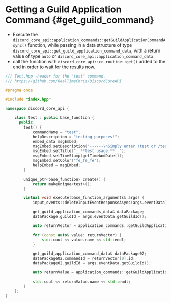 Getting a Guild Application Command {#get_guild_command}
============
- Execute the `discord_core_api::application_commands::getGuildApplicationCommandAsync()` function, while passing in a data structure of type `discord_core_api::get_guild_application_command_data`, with a return value of type `auto` or `discord_core_api::application_command_data`.
- call the function with `discord_core_api::co_routine::get()` added to the end in order to wait for the results now.

```cpp
/// Test.hpp -header for the "test" command.
/// https://github.com/RealTimeChris/DiscordCoreAPI

#pragma once

#include "index.hpp"

namespace discord_core_api {

	class test : public base_function {
	  public:
		test() {
			commandName = "test";
			helpDescription = "testing purposes!";
			embed_data msgEmbed;
			msgEmbed.setDescription("------\nSimply enter !test or /test!\n------");
			msgEmbed.setTitle("__**test usage:**__");
			msgEmbed.setTimeStamp(getTimeAndDate());
			msgEmbed.setColor("fe_fe_fe");
			helpEmbed = msgEmbed;
		}

		unique_ptr<base_function> create() {
			return makeUnique<test>();
		}

		virtual void execute(base_function_arguments& args) {
			input_events::deleteInputEventResponseAsync(args.eventData).get();

			get_guild_application_commands_data& dataPackage;
			dataPackage.guildId = args.eventData.getGuildId();

			auto returnVector = application_commands::getGuildApplicationCommandsAsync(dataPackage).get();

			for (const auto& value: returnVector) {
				std::cout << value.name << std::endl;
			}

			get_guild_application_command_data& dataPackage02;
			dataPackage02.commandId = returnVector[0].id;
			dataPackage02.guildId = args.eventData.getGuildId();

			auto returnValue = application_commands::getGuildApplicationCommandAsync(dataPackage02).get();

			std::cout << returnValue.name << std::endl;
		}
	};
}
```